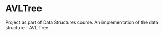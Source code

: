 # AVLTree

Project as part of Data Structures course.
An implementation of the data structure - AVL Tree.

